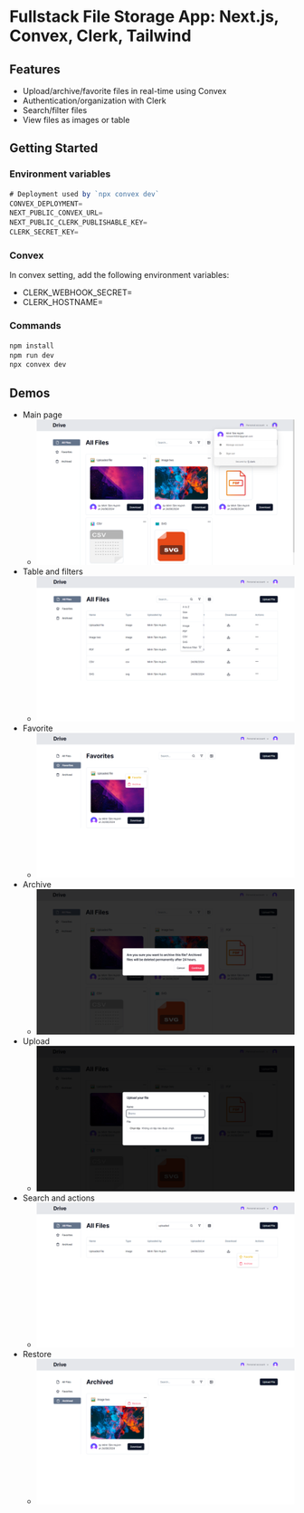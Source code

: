 # Fullstack File Storage App: Next.js, Convex, Clerk, Tailwind

## Features
- Upload/archive/favorite files in real-time using Convex
- Authentication/organization with Clerk
- Search/filter files
- View files as images or table

## Getting Started
### Environment variables
```js
# Deployment used by `npx convex dev`
CONVEX_DEPLOYMENT=
NEXT_PUBLIC_CONVEX_URL=
NEXT_PUBLIC_CLERK_PUBLISHABLE_KEY=
CLERK_SECRET_KEY=
```
### Convex
In convex setting, add the following environment variables:
- CLERK_WEBHOOK_SECRET=
- CLERK_HOSTNAME=
### Commands
```bash
npm install
npm run dev
npx convex dev
``` 

## Demos
- Main page <br>
  - ![Main page](demos/main-view.png)
- Table and filters <br>
  - ![Table and filters](demos/table-and-filters-view.png)
- Favorite <br>
  - ![Favorite](demos/favorite-view.png)
- Archive <br>
  - ![Archive](demos/archive-view.png)
- Upload <br>
  - ![Upload](demos/upload-view.png)
- Search and actions <br>
  - ![Search and actions](demos/search-and-actions-view.png)
- Restore <br>
  - ![Restore](demos/restore-view.png) 
